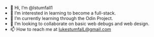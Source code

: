 - 👋 Hi, I’m @lstumfall1
- 👀 I’m interested in learning to become a full-stack.
- 🌱 I’m currently learning through the Odin Project.
- 💞️ I’m looking to collaborate on basic web debugs and web design.
- 📫 How to reach me at lukestumfalL@gmail.com

<!---
lstumfall1/lstumfall1 is a ✨ special ✨ repository because its `README.md` (this file) appears on your GitHub profile.
You can click the Preview link to take a look at your changes.
--->
